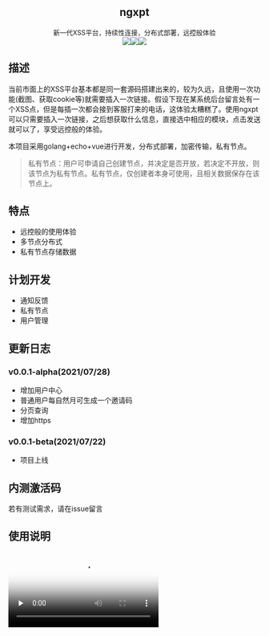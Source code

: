 <center><h2>ngxpt</h2></center>

<center><font size=2>新一代XSS平台，持续性连接，分布式部署，远控般体验</font></center>

<center><div style="float"><img src="https://img.shields.io/github/stars/Zer0ne-Sec/ngxpt?style=social"><img src="https://img.shields.io/github/forks/Zer0ne-Sec/ngxpt?style=social"><img src="https://img.shields.io/github/sponsors/Zer0ne-Sec"></div></center>

## 描述

当前市面上的XSS平台基本都是同一套源码搭建出来的，较为久远，且使用一次功能(截图、获取cookie等)就需要插入一次链接。假设下现在某系统后台留言处有一个XSS点，但是每插一次都会接到客服打来的电话，这体验太糟糕了。使用ngxpt可以只需要插入一次链接，之后想获取什么信息，直接选中相应的模块，点击发送就可以了，享受远控般的体验。

本项目采用golang+echo+vue进行开发，分布式部署，加密传输，私有节点。

> 私有节点：用户可申请自己创建节点，并决定是否开放，若决定不开放，则该节点为私有节点。私有节点，仅创建者本身可使用，且相关数据保存在该节点上。

## 特点

- 远控般的使用体验
- 多节点分布式
- 私有节点存储数据

## 计划开发

- 通知反馈
- 私有节点
- 用户管理



## 更新日志
### v0.0.1-alpha(2021/07/28)
- 增加用户中心
- 普通用户每自然月可生成一个邀请码
- 分页查询
- 增加https

### v0.0.1-beta(2021/07/22)

- 项目上线



## 内测激活码
若有测试需求，请在issue留言

## 使用说明
<video id="video" controls="" preload="none" poster="封面">
      <source id="mp4" src="https://github.com/Zer0ne-Sec/ngxpt/blob/master/ngxpt-demo.mp4" type="video/mp4">
</videos>

<video width="320" height="240" controls>
    <source src="ngxpt-demo.mp4" type="video/mp4">
</video>

<iframe 
src="https://github.com/Zer0ne-Sec/ngxpt/blob/master/ngxpt-demo.mp4" 
scrolling="no" 
border="0" 
frameborder="no" 
framespacing="0" 
allowfullscreen="true" 
height=600 
width=800> 
</iframe>

## 测试地址
http://ngxpt.co/
